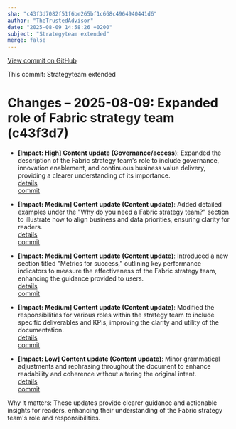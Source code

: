 ```yaml
---
sha: "c43f3d7082f51f6be265bf1c668c4964940441d6"
author: "TheTrustedAdvisor"
date: "2025-08-09 14:58:26 +0200"
subject: "Strategyteam extended"
merge: false
---
```


[View commit on GitHub](https://github.com/TheTrustedAdvisor/FabricAdoptionFramework/commit/c43f3d7082f51f6be265bf1c668c4964940441d6)

This commit: Strategyteam extended

# Changes – 2025-08-09: Expanded role of Fabric strategy team (c43f3d7)

- **[Impact: High] Content update (Governance/access)**: Expanded the description of the Fabric strategy team's role to include governance, innovation enablement, and continuous business value delivery, providing a clearer understanding of its importance.  
   [details](/docs/about/changes/2025-08-09-strategy-team-extended)  
   [commit](https://github.com/TheTrustedAdvisor/FabricAdoptionFramework/commit/c43f3d7082f51f6be265bf1c668c4964940441d6)

- **[Impact: Medium] Content update (Content update)**: Added detailed examples under the "Why do you need a Fabric strategy team?" section to illustrate how to align business and data priorities, ensuring clarity for readers.  
   [details](/docs/about/changes/2025-08-09-strategy-team-extended)  
   [commit](https://github.com/TheTrustedAdvisor/FabricAdoptionFramework/commit/c43f3d7082f51f6be265bf1c668c4964940441d6)

- **[Impact: Medium] Content update (Content update)**: Introduced a new section titled "Metrics for success," outlining key performance indicators to measure the effectiveness of the Fabric strategy team, enhancing the guidance provided to users.  
   [details](/docs/about/changes/2025-08-09-strategy-team-extended)  
   [commit](https://github.com/TheTrustedAdvisor/FabricAdoptionFramework/commit/c43f3d7082f51f6be265bf1c668c4964940441d6)

- **[Impact: Medium] Content update (Content update)**: Modified the responsibilities for various roles within the strategy team to include specific deliverables and KPIs, improving the clarity and utility of the documentation.  
   [details](/docs/about/changes/2025-08-09-strategy-team-extended)  
   [commit](https://github.com/TheTrustedAdvisor/FabricAdoptionFramework/commit/c43f3d7082f51f6be265bf1c668c4964940441d6)

- **[Impact: Low] Content update (Content update)**: Minor grammatical adjustments and rephrasing throughout the document to enhance readability and coherence without altering the original intent.  
   [details](/docs/about/changes/2025-08-09-strategy-team-extended)  
   [commit](https://github.com/TheTrustedAdvisor/FabricAdoptionFramework/commit/c43f3d7082f51f6be265bf1c668c4964940441d6)

Why it matters: These updates provide clearer guidance and actionable insights for readers, enhancing their understanding of the Fabric strategy team's role and responsibilities.
